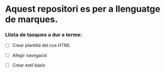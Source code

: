 # Aquest repositori es per a llenguatge de marques.

### Llista de tasques a dur a terme: 

- [ ] Crear plantilla del cos HTML
- [ ] Afegir navegació
- [ ] Crear estil bàsic



